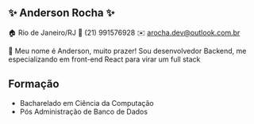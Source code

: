 ## ✨ Anderson Rocha ✨
🏠 Rio de Janeiro/RJ
📱 (21) 991576928
✉️ arocha.dev@outlook.com.br

👋 Meu nome é Anderson, muito prazer! Sou desenvolvedor Backend, me especializando em front-end React para virar um full stack

## Formação
* Bacharelado em Ciência da Computação
* Pós Administração de Banco de Dados

<!--
**arochaa/arochaa** is a ✨ _special_ ✨ repository because its `README.md` (this file) appears on your GitHub profile.

Here are some ideas to get you started:

- 🔭 I’m currently working on ...
- 🌱 I’m currently learning ...
- 👯 I’m looking to collaborate on ...
- 🤔 I’m looking for help with ...
- 💬 Ask me about ...
- 📫 How to reach me: ...
- 😄 Pronouns: ...
- ⚡ Fun fact: ...
-->
